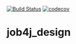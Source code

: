[![Build Status](https://travis-ci.org/Pavel-Shulepov/job4j_design.svg?branch=master)](https://travis-ci.org/github/Pavel-Shulepov/job4j_design)
[![codecov](https://codecov.io/gh/Pavel-Shulepov/job4j_design/branch/master/graph/badge.svg)](https://codecov.io/gh/Pavel-Shulepov/job4j_design)
# job4j_design
